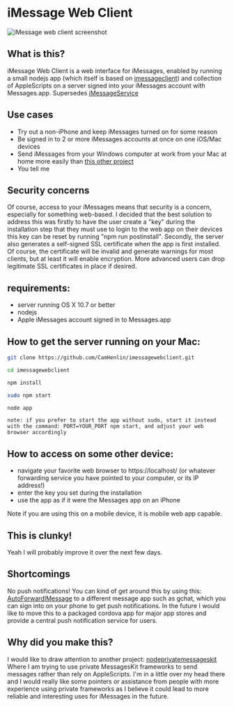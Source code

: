 # iMessage Web Client

![iMessage web client screenshot](https://github.com/CamHenlin/imessagewebclient/raw/master/screenshot.png "screenshot of the iMessage web client in action")

## What is this?
iMessage Web Client is a web interface for iMessages, enabled by running a small nodejs app (which itself is based on [imessageclient](https://github.com/CamHenlin/imessageclient)) and collection of AppleScripts on a server signed into your iMessages account with Messages.app. Supersedes [iMessageService](https://github.com/CamHenlin/iMessageService)

## Use cases
- Try out a non-iPhone and keep iMessages turned on for some reason
- Be signed in to 2 or more iMessages accounts at once on one iOS/Mac devices
- Send iMessages from your Windows computer at work from your Mac at home more easily than [this other project](https://github.com/CamHenlin/imessageclient/)
- You tell me

## Security concerns
Of course, access to your iMessages means that security is a concern, especially for something web-based. I decided that the best solution to address this was firstly to have the user create a "key" during the installation step that they must use to login to the web app on their devices this key can be reset by running "npm run postinstall". Secondly, the server also generates a self-signed SSL certificate when the app is first installed. Of course, the certificate will be invalid and generate warnings for most clients, but at least it will enable encryption. More advanced users can drop legitimate SSL certificates in place if desired.

## requirements:
- server running OS X 10.7 or better
- nodejs
- Apple iMessages account signed in to Messages.app

## How to get the server running on your Mac:
```bash
git clone https://github.com/CamHenlin/imessagewebclient.git

cd imessagewebclient

npm install

sudo npm start

node app
```
`note: if you prefer to start the app without sudo, start it instead with the command: PORT=YOUR_PORT npm start, and adjust your web browser accordingly`

## How to access on some other device:
- navigate your favorite web browser to https://localhost/ (or whatever forwarding service you have pointed to your computer, or its IP address!)
- enter the key you set during the installation
- use the app as if it were the Messages app on an iPhone

Note if you are using this on a mobile device, it is mobile web app capable.

## This is clunky!
Yeah I will probably improve it over the next few days.

## Shortcomings
No push notifications! You can kind of get around this by using this: [AutoForwardIMessage](https://github.com/yongjunj/AutoForwardIMessage) to a different message app such as gchat, which you can sign into on your phone to get push notifications. In the future I would like to move this to a packaged cordova app for major app stores and provide a central push notification service for users.

## Why did you make this?
I would like to draw attention to another project: [nodeprivatemessageskit](https://github.com/CamHenlin/nodeprivatemessageskit) Where I am trying to use private MessagesKit frameworks to send messages rather than rely on AppleScripts. I'm in a little over my head there and I would really like some pointers or assistance from people with more experience using private frameworks as I believe it could lead to more reliable and interesting uses for iMessages in the future.

